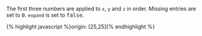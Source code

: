<p class="b30" markdown="1">
The first three numbers are applied to <code>x</code>, <code>y</code> and <code>z</code> in order. Missing entries are set to <samp class="number">0</samp>. <code>expand</code> is set to <samp class="boolean">false</samp>.
</p>
{% highlight javascript %}origin: [25,25]{% endhighlight %}